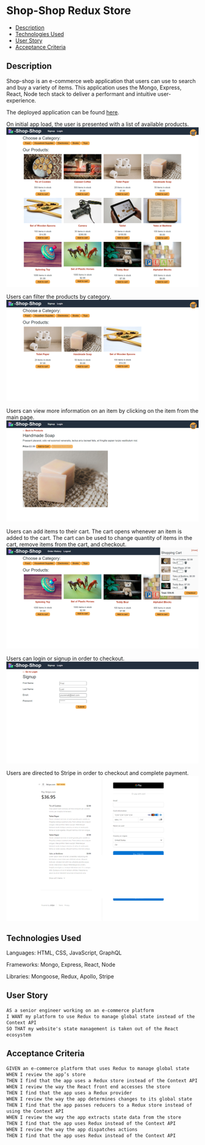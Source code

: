 # Shop-Shop Redux Store <!-- omit in toc -->
- [Description](#description)
- [Technologies Used](#technologies-used)
- [User Story](#user-story)
- [Acceptance Criteria](#acceptance-criteria)
## Description
Shop-shop is an e-commerce web application that users can use to search and buy a variety of items. This application uses the Mongo, Express, React, Node tech stack to deliver a performant and intuitive user-experience.

The deployed application can be found [here](https://secret-dusk-57501.herokuapp.com/).

On initial app load, the user is presented with a list of available products.
![landing page](./readme-images/landing-page.png)

Users can filter the products by category.
![landing page with filter](./readme-images/landing-page-filtered.png)

Users can view more information on an item by clicking on the item from the main page.
![single item page](./readme-images/single-item-page.png)

Users can add items to their cart. The cart opens whenever an item is added to the cart. The cart can be used to change quantity of items in the cart, remove items from the cart, and checkout.
![cart open](./readme-images/cart-open.png)

Users can login or signup in order to checkout.
![login and signup](./readme-images/signup.png)

Users are directed to Stripe in order to checkout and complete payment.
![stripe checkout](./readme-images/stripe-checkout.png)

## Technologies Used
Languages: HTML, CSS, JavaScript, GraphQL

Frameworks: Mongo, Express, React, Node

Libraries: Mongoose, Redux, Apollo, Stripe

## User Story
```
AS a senior engineer working on an e-commerce platform
I WANT my platform to use Redux to manage global state instead of the Context API
SO THAT my website's state management is taken out of the React ecosystem
```
## Acceptance Criteria
```
GIVEN an e-commerce platform that uses Redux to manage global state
WHEN I review the app’s store
THEN I find that the app uses a Redux store instead of the Context API
WHEN I review the way the React front end accesses the store
THEN I find that the app uses a Redux provider
WHEN I review the way the app determines changes to its global state
THEN I find that the app passes reducers to a Redux store instead of using the Context API
WHEN I review the way the app extracts state data from the store
THEN I find that the app uses Redux instead of the Context API
WHEN I review the way the app dispatches actions
THEN I find that the app uses Redux instead of the Context API
```